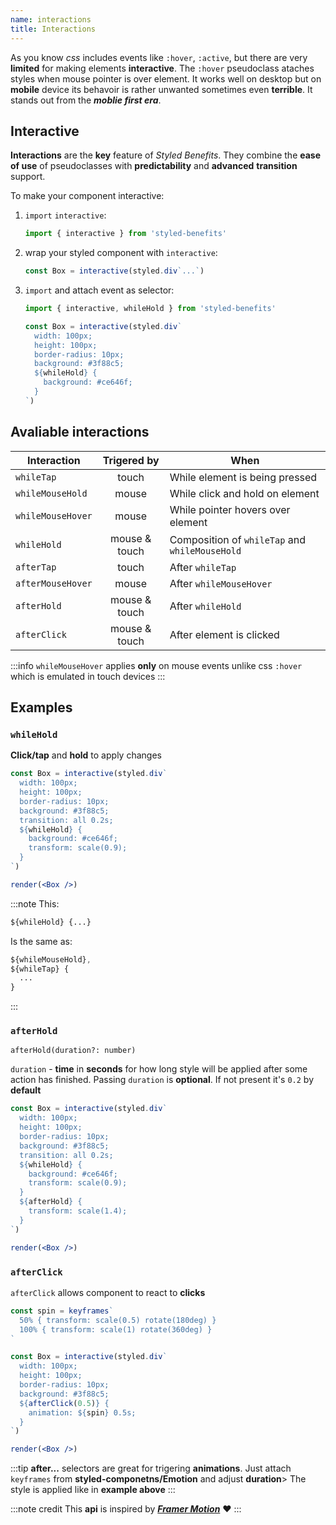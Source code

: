 ```yaml
---
name: interactions
title: Interactions
---
```


As you know _css_ includes events like `:hover`, `:active`, but there are very **limited** for making elements **interactive**. The `:hover` pseudoclass ataches styles when mouse pointer is over element. It works well on desktop but on **mobile** device its behavoir is rather unwanted sometimes even **terrible**. It stands out from the **_moblie first era_**.

## Interactive

**Interactions** are the **key** feature of _Styled Benefits_. They combine the **ease of use** of pseudoclasses with **predictability** and **advanced** **transition** support.

To make your component interactive:

1. `import` `interactive`:

   ```js
   import { interactive } from 'styled-benefits'
   ```

1. wrap your styled component with `interactive`:
   ```js
   const Box = interactive(styled.div`...`)
   ```
1. `import` and attach event as selector:

   ```js
   import { interactive, whileHold } from 'styled-benefits'
   ```

   ```jsx {6-8}
   const Box = interactive(styled.div`
     width: 100px;
     height: 100px;
     border-radius: 10px;
     background: #3f88c5;
     ${whileHold} {
       background: #ce646f;
     }
   `)
   ```

## Avaliable interactions

| Interaction       |  Trigered by  | When                                           |
| ----------------- | :-----------: | ---------------------------------------------- |
| `whileTap`        |     touch     | While element is being pressed                 |
| `whileMouseHold`  |     mouse     | While click and hold on element                |
| `whileMouseHover` |     mouse     | While pointer hovers over element              |
| `whileHold`       | mouse & touch | Composition of `whileTap` and `whileMouseHold` |
| `afterTap`        |     touch     | After `whileTap`                               |
| `afterMouseHover` |     mouse     | After `whileMouseHover`                        |
| `afterHold`       | mouse & touch | After `whileHold`                              |
| `afterClick`      | mouse & touch | After element is clicked                       |

:::info
`whileMouseHover` applies **only** on mouse events unlike css `:hover` which is emulated in touch devices
:::

## Examples

### `whileHold`

**Click/tap** and **hold** to apply changes

```jsx live
const Box = interactive(styled.div`
  width: 100px;
  height: 100px;
  border-radius: 10px;
  background: #3f88c5;
  transition: all 0.2s;
  ${whileHold} {
    background: #ce646f;
    transform: scale(0.9);
  }
`)

render(<Box />)
```

:::note
This:

```css
${whileHold} {...}
```

Is the same as:

```css
${whileMouseHold},
${whileTap} {
  ...
}
```

:::

### `afterHold`

`afterHold(duration?: number)`

`duration` - **time** in **seconds** for how long style will be applied after some action has finished.
Passing `duration` is **optional**. If not present it's `0.2` by **default**

```jsx live
const Box = interactive(styled.div`
  width: 100px;
  height: 100px;
  border-radius: 10px;
  background: #3f88c5;
  transition: all 0.2s;
  ${whileHold} {
    background: #ce646f;
    transform: scale(0.9);
  }
  ${afterHold} {
    transform: scale(1.4);
  }
`)

render(<Box />)
```

### `afterClick`

`afterClick` allows component to react to **clicks**

```jsx live
const spin = keyframes`
  50% { transform: scale(0.5) rotate(180deg) }
  100% { transform: scale(1) rotate(360deg) }
`

const Box = interactive(styled.div`
  width: 100px;
  height: 100px;
  border-radius: 10px;
  background: #3f88c5;
  ${afterClick(0.5)} {
    animation: ${spin} 0.5s;
  }
`)

render(<Box />)
```

:::tip
**after...** selectors are great for trigering **animations**. Just attach `keyframes` from **styled-componetns/Emotion** and adjust **duration**> The style is applied like in **example above**
:::

:::note credit
This **api** is inspired by [**_Framer Motion_**](https://www.framer.com/motion/) ❤
:::
